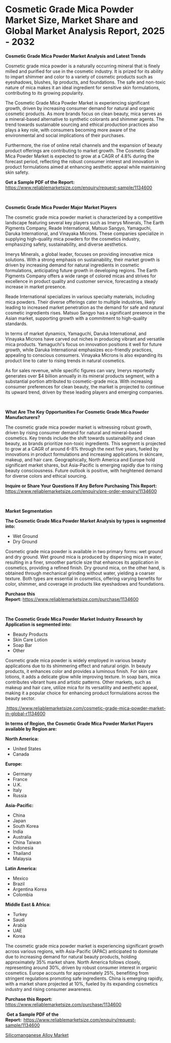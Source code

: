 <p><h1>Cosmetic Grade Mica Powder Market Size, Market Share and Global Market Analysis Report, 2025 - 2032</h1></p><p><strong>Cosmetic Grade Mica Powder Market Analysis and Latest Trends</strong></p>
<p><p>Cosmetic grade mica powder is a naturally occurring mineral that is finely milled and purified for use in the cosmetic industry. It is prized for its ability to impart shimmer and color to a variety of cosmetic products such as eyeshadows, blushes, lip products, and foundations. The safe and non-toxic nature of mica makes it an ideal ingredient for sensitive skin formulations, contributing to its growing popularity.</p><p>The Cosmetic Grade Mica Powder Market is experiencing significant growth, driven by increasing consumer demand for natural and organic cosmetic products. As more brands focus on clean beauty, mica serves as a mineral-based alternative to synthetic colorants and shimmer agents. The trend towards sustainable sourcing and ethical production practices also plays a key role, with consumers becoming more aware of the environmental and social implications of their purchases.</p><p>Furthermore, the rise of online retail channels and the expansion of beauty product offerings are contributing to market growth. The Cosmetic Grade Mica Powder Market is expected to grow at a CAGR of 4.8% during the forecast period, reflecting the robust consumer interest and innovation in product formulations aimed at enhancing aesthetic appeal while maintaining skin safety.</p></p>
<p><strong>Get a Sample PDF of the Report:&nbsp;</strong> <a href="https://www.reliablemarketsize.com/enquiry/request-sample/1134600?utm_campaign=2461&utm_medium=2&utm_source=Github&utm_content=ia&utm_term=25032025&utm_id=cosmetic-grade-mica-powder">https://www.reliablemarketsize.com/enquiry/request-sample/1134600</a></p>
<p>&nbsp;</p>
<p><strong>Cosmetic Grade Mica Powder Major Market Players</strong></p>
<p><p>The cosmetic grade mica powder market is characterized by a competitive landscape featuring several key players such as Imerys Minerals, The Earth Pigments Company, Reade International, Matsuo Sangyo, Yamaguchi, Daruka International, and Vinayaka Microns. These companies specialize in supplying high-quality mica powders for the cosmetics industry, emphasizing safety, sustainability, and diverse aesthetics.</p><p>Imerys Minerals, a global leader, focuses on providing innovative mica solutions. With a strong emphasis on sustainability, their market growth is driven by increasing demand for natural ingredients in cosmetic formulations, anticipating future growth in developing regions. The Earth Pigments Company offers a wide range of colored micas and strives for excellence in product quality and customer service, forecasting a steady increase in market presence.</p><p>Reade International specializes in various specialty materials, including mica powders. Their diverse offerings cater to multiple industries, likely leading to increased market penetration as the demand for safe and natural cosmetic ingredients rises. Matsuo Sangyo has a significant presence in the Asian market, supporting growth with a commitment to high-quality standards.</p><p>In terms of market dynamics, Yamaguchi, Daruka International, and Vinayaka Microns have carved out niches in producing vibrant and versatile mica products. Yamaguchi's focus on innovation positions it well for future growth, while Daruka International emphasizes eco-friendly practices, appealing to conscious consumers. Vinayaka Microns is also expanding its product line to cater to rising trends in natural cosmetics.</p><p>As for sales revenue, while specific figures can vary, Imerys reportedly generates over $4 billion annually in its mineral products segment, with a substantial portion attributed to cosmetic-grade mica. With increasing consumer preferences for clean beauty, the market is projected to continue its upward trend, driven by these leading players and emerging companies.</p></p>
<p>&nbsp;</p>
<p><strong>What Are The Key Opportunities For Cosmetic Grade Mica Powder Manufacturers?</strong></p>
<p><p>The cosmetic grade mica powder market is witnessing robust growth, driven by rising consumer demand for natural and mineral-based cosmetics. Key trends include the shift towards sustainability and clean beauty, as brands prioritize non-toxic ingredients. This segment is projected to grow at a CAGR of around 6-8% through the next five years, fueled by innovations in product formulations and increasing applications in skincare, makeup, and hair care. Geographically, North America and Europe hold significant market shares, but Asia-Pacific is emerging rapidly due to rising beauty consciousness. Future outlook is positive, with heightened demand for diverse colors and ethical sourcing.</p></p>
<p><strong>Inquire or Share Your Questions If Any Before Purchasing This Report:</strong> <a href="https://www.reliablemarketsize.com/enquiry/pre-order-enquiry/1134600?utm_campaign=2461&utm_medium=2&utm_source=Github&utm_content=ia&utm_term=25032025&utm_id=cosmetic-grade-mica-powder">https://www.reliablemarketsize.com/enquiry/pre-order-enquiry/1134600</a></p>
<p>&nbsp;</p>
<p><strong>Market Segmentation</strong></p>
<p><strong>The Cosmetic Grade Mica Powder Market Analysis by types is segmented into:</strong></p>
<p><ul><li>Wet Ground</li><li>Dry Ground</li></ul></p>
<p><p>Cosmetic grade mica powder is available in two primary forms: wet ground and dry ground. Wet ground mica is produced by dispersing mica in water, resulting in a finer, smoother particle size that enhances its application in cosmetics, providing a refined finish. Dry ground mica, on the other hand, is obtained through mechanical grinding without water, yielding a coarser texture. Both types are essential in cosmetics, offering varying benefits for color, shimmer, and coverage in products like eyeshadows and foundations.</p></p>
<p><strong>Purchase this Report:&nbsp;</strong><a href="https://www.reliablemarketsize.com/purchase/1134600?utm_campaign=2461&utm_medium=2&utm_source=Github&utm_content=ia&utm_term=25032025&utm_id=cosmetic-grade-mica-powder">https://www.reliablemarketsize.com/purchase/1134600</a></p>
<p>&nbsp;</p>
<p><strong>The Cosmetic Grade Mica Powder Market Industry Research by Application is segmented into:</strong></p>
<p><ul><li>Beauty Products</li><li>Skin Care Lotion</li><li>Soap Bar</li><li>Other</li></ul></p>
<p><p>Cosmetic grade mica powder is widely employed in various beauty applications due to its shimmering effect and natural origin. In beauty products, it enhances color and provides a luminous finish. For skin care lotions, it adds a delicate glow while improving texture. In soap bars, mica contributes vibrant hues and artistic patterns. Other markets, such as makeup and hair care, utilize mica for its versatility and aesthetic appeal, making it a popular choice for enhancing product formulations across the beauty sector.</p></p>
<p><a href="https://www.reliablemarketsize.com/cosmetic-grade-mica-powder-market-in-global-r1134600?utm_campaign=2461&utm_medium=2&utm_source=Github&utm_content=ia&utm_term=25032025&utm_id=cosmetic-grade-mica-powder">&nbsp;https://www.reliablemarketsize.com/cosmetic-grade-mica-powder-market-in-global-r1134600</a></p>
<p><strong>In terms of Region, the Cosmetic Grade Mica Powder Market Players available by Region are:</strong></p>
<p>
    <p> <strong> North America: </strong>
        <ul>
            <li>United States</li>
            <li>Canada</li>
        </ul>
        </p> 
    <p> <strong> Europe: </strong>
        <ul>
            <li>Germany</li>
            <li>France</li>
            <li>U.K.</li>
            <li>Italy</li>
            <li>Russia</li>
        </ul>
        </p> 
    <p> <strong> Asia-Pacific: </strong>
        <ul>
            <li>China</li>
            <li>Japan</li>
            <li>South Korea</li>
            <li>India</li>
            <li>Australia</li>
            <li>China Taiwan</li>
            <li>Indonesia</li>
            <li>Thailand</li>
            <li>Malaysia</li>
        </ul>
        </p> 
    <p> <strong> Latin America: </strong>
        <ul>
            <li>Mexico</li>
            <li>Brazil</li>
            <li>Argentina Korea</li>
            <li>Colombia</li>
        </ul>
        </p> 
    <p> <strong> Middle East & Africa: </strong>
        <ul>
            <li>Turkey</li>
            <li>Saudi</li>
            <li>Arabia</li>
            <li>UAE</li>
            <li>Korea</li>
        </ul>
    </p>
    </p>
<p><p>The cosmetic grade mica powder market is experiencing significant growth across various regions, with Asia-Pacific (APAC) anticipated to dominate due to increasing demand for natural beauty products, holding approximately 35% market share. North America follows closely, representing around 30%, driven by robust consumer interest in organic cosmetics. Europe accounts for approximately 25%, benefiting from stringent regulations promoting safe ingredients. China is emerging rapidly, with a market share projected at 10%, fueled by its expanding cosmetics industry and rising consumer awareness.</p></p>
<p><strong>Purchase this Report: </strong><a href="https://www.reliablemarketsize.com/purchase/1134600?utm_campaign=2461&utm_medium=2&utm_source=Github&utm_content=ia&utm_term=25032025&utm_id=cosmetic-grade-mica-powder">https://www.reliablemarketsize.com/purchase/1134600</a></p>
<p>&nbsp;<strong>Get a Sample PDF of the Report:&nbsp;&nbsp;</strong><a href="https://www.reliablemarketsize.com/enquiry/request-sample/1134600?utm_campaign=2461&utm_medium=2&utm_source=Github&utm_content=ia&utm_term=25032025&utm_id=cosmetic-grade-mica-powder">https://www.reliablemarketsize.com/enquiry/request-sample/1134600</a></p>
<p><strong></strong></p>
<p><p><a href="https://github.com/techerghalim/Market-Research-Report-List-1/blob/main/silicomanganese-alloy-market.md?utm_campaign=2461&utm_medium=2&utm_source=Github&utm_content=ia&utm_term=25032025&utm_id=cosmetic-grade-mica-powder">Silicomanganese Alloy Market</a></p></p>